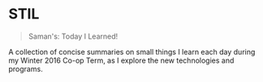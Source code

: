 # STIL
> Saman's: Today I Learned!

A collection of concise summaries on small things I learn each day during my Winter 2016 Co-op Term, as I explore the new technologies and programs.
